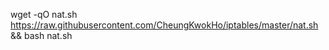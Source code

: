 wget -qO nat.sh https://raw.githubusercontent.com/CheungKwokHo/iptables/master/nat.sh && bash nat.sh
